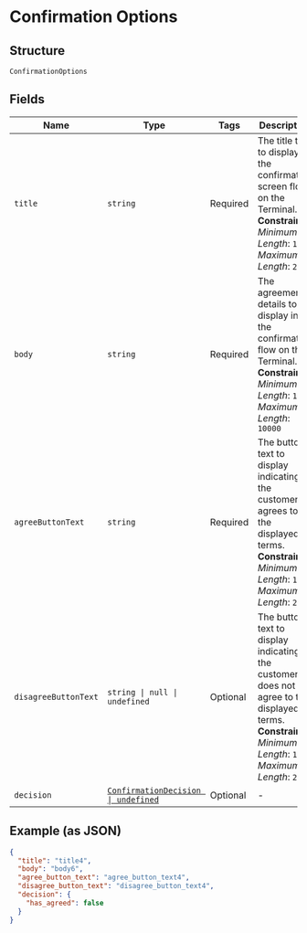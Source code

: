 
# Confirmation Options

## Structure

`ConfirmationOptions`

## Fields

| Name | Type | Tags | Description |
|  --- | --- | --- | --- |
| `title` | `string` | Required | The title text to display in the confirmation screen flow on the Terminal.<br>**Constraints**: *Minimum Length*: `1`, *Maximum Length*: `250` |
| `body` | `string` | Required | The agreement details to display in the confirmation flow on the Terminal.<br>**Constraints**: *Minimum Length*: `1`, *Maximum Length*: `10000` |
| `agreeButtonText` | `string` | Required | The button text to display indicating the customer agrees to the displayed terms.<br>**Constraints**: *Minimum Length*: `1`, *Maximum Length*: `250` |
| `disagreeButtonText` | `string \| null \| undefined` | Optional | The button text to display indicating the customer does not agree to the displayed terms.<br>**Constraints**: *Minimum Length*: `1`, *Maximum Length*: `250` |
| `decision` | [`ConfirmationDecision \| undefined`](../../doc/models/confirmation-decision.md) | Optional | - |

## Example (as JSON)

```json
{
  "title": "title4",
  "body": "body6",
  "agree_button_text": "agree_button_text4",
  "disagree_button_text": "disagree_button_text4",
  "decision": {
    "has_agreed": false
  }
}
```

